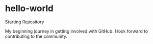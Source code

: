# hello-world
Starting Repository

My beginning journey in getting involved with GitHub. I look forward to contributing to the community.

